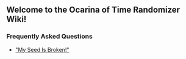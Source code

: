 ## Welcome to the Ocarina of Time Randomizer Wiki!

### Frequently Asked Questions
* ["My Seed Is Broken!"](FAQ---Broken-Seed)